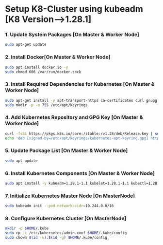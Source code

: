 #  Setup K8-Cluster using kubeadm [K8 Version-->1.28.1]

### 1. Update System Packages **[On Master & Worker Node]**

```sh
sudo apt-get update
```

### 2. Install Docker[On Master & Worker Node]

```sh
sudo apt install docker.io -y
sudo chmod 666 /var/run/docker.sock
```

### 3. Install Required Dependencies for Kubernetes **[On Master & Worker Node]**

```sh
sudo apt-get install -y apt-transport-https ca-certificates curl gnupg
sudo mkdir -p -m 755 /etc/apt/keyrings
```

### 4. Add Kubernetes Repository and GPG Key **[On Master & Worker Node]**

```sh
curl -fsSL https://pkgs.k8s.io/core:/stable:/v1.28/deb/Release.key | sudo gpg --dearmor -o /etc/apt/keyrings/kubernetes-apt-keyring.gpg
echo 'deb [signed-by=/etc/apt/keyrings/kubernetes-apt-keyring.gpg] https://pkgs.k8s.io/core:/stable:/v1.28/deb/ /' | sudo tee /etc/apt/sources.list.d/kubernetes.list
```

### 5. Update Package List **[On Master & Worker Node]**

```sh
sudo apt update
```

### 6. Install Kubernetes Components **[On Master & Worker Node]**

```sh
sudo apt install -y kubeadm=1.28.1-1.1 kubelet=1.28.1-1.1 kubectl=1.28.1-1.1
```

### 7. Initialize Kubernetes Master Node **[On MasterNode]**

```sh
sudo kubeadm init --pod-network-cidr=10.244.0.0/16
```

### 8. Configure Kubernetes Cluster **[On MasterNode]**

```sh
mkdir -p $HOME/.kube
sudo cp -i /etc/kubernetes/admin.conf $HOME/.kube/config
sudo chown $(id -u):$(id -g) $HOME/.kube/config
```


